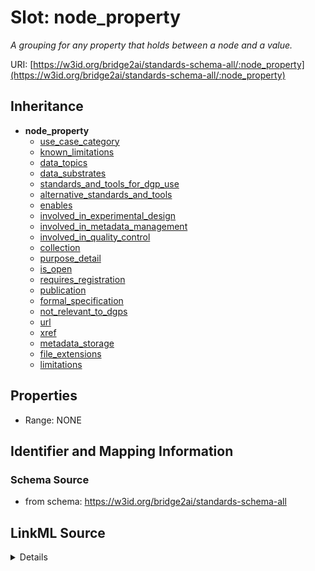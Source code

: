 # Slot: node_property
_A grouping for any property that holds between a node and a value._


URI: [https://w3id.org/bridge2ai/standards-schema-all/:node_property](https://w3id.org/bridge2ai/standards-schema-all/:node_property)




## Inheritance

* **node_property**
    * [use_case_category](use_case_category.md)
    * [known_limitations](known_limitations.md)
    * [data_topics](data_topics.md)
    * [data_substrates](data_substrates.md)
    * [standards_and_tools_for_dgp_use](standards_and_tools_for_dgp_use.md)
    * [alternative_standards_and_tools](alternative_standards_and_tools.md)
    * [enables](enables.md)
    * [involved_in_experimental_design](involved_in_experimental_design.md)
    * [involved_in_metadata_management](involved_in_metadata_management.md)
    * [involved_in_quality_control](involved_in_quality_control.md)
    * [collection](collection.md)
    * [purpose_detail](purpose_detail.md)
    * [is_open](is_open.md)
    * [requires_registration](requires_registration.md)
    * [publication](publication.md)
    * [formal_specification](formal_specification.md)
    * [not_relevant_to_dgps](not_relevant_to_dgps.md)
    * [url](url.md)
    * [xref](xref.md)
    * [metadata_storage](metadata_storage.md)
    * [file_extensions](file_extensions.md)
    * [limitations](limitations.md)







## Properties

* Range: NONE







## Identifier and Mapping Information







### Schema Source


* from schema: https://w3id.org/bridge2ai/standards-schema-all




## LinkML Source

<details>
```yaml
name: node_property
description: A grouping for any property that holds between a node and a value.
from_schema: https://w3id.org/bridge2ai/standards-schema-all
rank: 1000
domain: NamedThing
alias: node_property

```
</details>